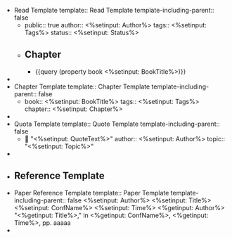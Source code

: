 - Read Template
  template:: Read Template
  template-including-parent:: false
	- public:: true
	  author:: <%setinput: Author%>
	  tags:: <%setinput: Tags%>
	  status:: <%setinput: Status%>
	- ## Chapter
		- {{query (property book <%setinput: BookTitle%>)}}
-
- Chapter Template
  template:: Chapter Template
  template-including-parent:: false
	- book:: <%setinput: BookTitle%>
	  tags:: <%setinput: Tags%>
	  chapter:: <%setinput: Chapter%>
-
- Quota Template
  template:: Quote Template
  template-including-parent:: false
	- 💬 "<%setinput: QuoteText%>"
	  author:: <%setinput: Author%>
	  topic:: "<%setinput: Topic%>"
-
- ## Reference Template
- Paper Reference Template
  template:: Paper Template
  template-including-parent:: false
  <%setinput: Author%>
  <%setinput: Title%>
  <%setinput: ConfName%>
  <%setinput: Time%>
  <%getinput: Author%> "<%getinput: Title%>," in <%getinput: ConfName%>, <%getinput: Time%>, pp.
  aaaaa
-